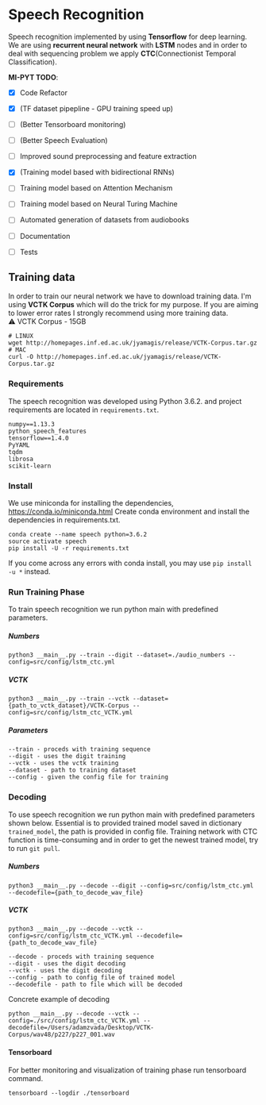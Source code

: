 # Speech Recognition

Speech recognition implemented by using __Tensorflow__ for deep learning.
We are using __recurrent neural network__ with __LSTM__ nodes and in order to deal with sequencing problem we apply __CTC__(Connectionist Temporal Classification).

__MI-PYT TODO__:
- [x] Code Refactor
- [x] (TF dataset pipepline - GPU training speed up)
- [ ] (Better Tensorboard monitoring)
- [ ] (Better Speech Evaluation)
- [ ] Improved sound preprocessing and feature extraction
- [x] (Training model based with bidirectional RNNs)
- [ ] Training model based on Attention Mechanism
- [ ] Training model based on Neural Turing Machine
- [ ] Automated generation of datasets from audiobooks
- [ ] Documentation
- [ ] Tests



## Training data
In order to train our neural network we have to download training data.
I'm using __VCTK Corpus__ which will do the trick for my purpose. If you are aiming to lower error rates I strongly recommend using more training data.  
⚠️ VCTK Corpus - 15GB
```
# LINUX
wget http://homepages.inf.ed.ac.uk/jyamagis/release/VCTK-Corpus.tar.gz
# MAC
curl -O http://homepages.inf.ed.ac.uk/jyamagis/release/VCTK-Corpus.tar.gz
```

### Requirements
The speech recognition was developed using Python 3.6.2. and project requirements are located in ```requirements.txt```.
```
numpy==1.13.3
python_speech_features
tensorflow==1.4.0
PyYAML
tqdm
librosa
scikit-learn
```

### Install

We use miniconda for installing the dependencies, https://conda.io/miniconda.html
Create conda environment and install the dependencies in requirements.txt.

```
conda create --name speech python=3.6.2
source activate speech
pip install -U -r requirements.txt
```
If you come across any errors with conda install, you may use ```pip install -u *``` instead.  


### Run Training Phase

To train speech recognition we run python main with predefined parameters.

##### Numbers
```
python3 __main__.py --train --digit --dataset=./audio_numbers --config=src/config/lstm_ctc.yml
```
##### VCTK
```
python3 __main__.py --train --vctk --dataset={path_to_vctk_dataset}/VCTK-Corpus --config=src/config/lstm_ctc_VCTK.yml
```
##### Parameters
```
--train - proceds with training sequence
--digit - uses the digit training
--vctk - uses the vctk training
--dataset - path to training dataset
--config - given the config file for training
```

### Decoding
To use speech recognition we run python main with predefined parameters shown below.
Essential is to provided trained model saved in dictionary ```trained_model```, the path is provided in config file.
Training network with CTC function is time-consuming and in order to get the newest trained model, try to run ```git pull```.   
##### Numbers
```
python3 __main__.py --decode --digit --config=src/config/lstm_ctc.yml --decodefile={path_to_decode_wav_file}
```
##### VCTK
```
python3 __main__.py --decode --vctk --config=src/config/lstm_ctc_VCTK.yml --decodefile={path_to_decode_wav_file}
```
```
--decode - proceds with training sequence
--digit - uses the digit decoding
--vctk - uses the digit decoding
--config - path to config file of trained model
--decodefile - path to file which will be decoded
```
Concrete example of decoding
```
python __main__.py --decode --vctk --config=./src/config/lstm_ctc_VCTK.yml --decodefile=/Users/adamzvada/Desktop/VCTK-Corpus/wav48/p227/p227_001.wav
```

#### Tensorboard
For better monitoring and visualization of training phase run tensorboard command.
```
tensorboard --logdir ./tensorboard    
```
